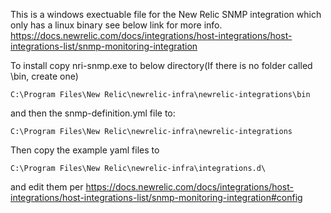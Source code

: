 This is a windows exectuable file for the New Relic SNMP integration which only has a linux binary see below link for more info.
https://docs.newrelic.com/docs/integrations/host-integrations/host-integrations-list/snmp-monitoring-integration

To install copy nri-snmp.exe to below directory(If there is no folder called \bin, create one)

`C:\Program Files\New Relic\newrelic-infra\newrelic-integrations\bin`

and then the snmp-definition.yml file to:

`C:\Program Files\New Relic\newrelic-infra\newrelic-integrations`

Then copy the example yaml files to 

`C:\Program Files\New Relic\newrelic-infra\integrations.d\`

and edit them per https://docs.newrelic.com/docs/integrations/host-integrations/host-integrations-list/snmp-monitoring-integration#config
